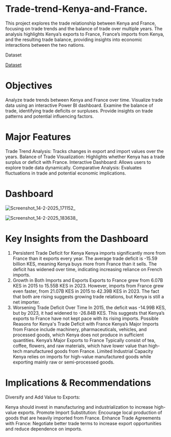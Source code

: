 # Trade-trend-Kenya-and-France.
This project explores the trade relationship between Kenya and France, focusing on trade trends and the balance of trade over multiple years. The analysis highlights Kenya’s exports to France, France’s imports from Kenya, and the resulting trade balance, providing insights into economic interactions between the two nations.

Dataset

<a href="">Dataset</a>


#  Objectives
Analyze trade trends between Kenya and France over time.
Visualize trade data using an interactive Power BI dashboard.
Examine the balance of trade, identifying trade deficits or surpluses.
Provide insights on trade patterns and potential influencing factors.

# Major Features
Trade Trend Analysis: Tracks changes in export and import values over the years.
Balance of Trade Visualization: Highlights whether Kenya has a trade surplus or deficit with France.
Interactive Dashboard: Allows users to explore trade data dynamically.
Comparative Analysis: Evaluates fluctuations in trade and potential economic implications.
# Dashboard

![Screenshot_14-2-2025_171152_](https://github.com/user-attachments/assets/e26e85df-fa98-4015-ba23-23b89effd4e3)

![Screenshot_14-2-2025_183638_](https://github.com/user-attachments/assets/8ecbde3a-43dd-4bf5-aadb-d198f6c5b962)


# Key Insights from the Dashboard
1. Persistent Trade Deficit for Kenya
Kenya imports significantly more from France than it exports every year.
The average trade deficit is -15.59 billion KES, meaning Kenya buys more from France than it sells.
The deficit has widened over time, indicating increasing reliance on French imports.
2. Growth in Both Imports and Exports
Exports to France grew from 6.07B KES in 2015 to 15.55B KES in 2023.
However, imports from France grew even faster, from 21.07B KES in 2015 to 42.39B KES in 2023.
The fact that both are rising suggests growing trade relations, but Kenya is still a net importer.
3. Worsening Trade Deficit Over Time
In 2015, the deficit was -14.99B KES, but by 2023, it had widened to -26.84B KES.
This suggests that Kenya’s exports to France have not kept pace with its rising imports.
Possible Reasons for Kenya's Trade Deficit with France
Kenya’s Major Imports from France
include machinery, pharmaceuticals, vehicles, and processed goods, which Kenya does not produce in sufficient quantities.
Kenya’s Major Exports to France
Typically consist of tea, coffee, flowers, and raw materials, which have lower value than high-tech manufactured goods from France.
Limited Industrial Capacity
Kenya relies on imports for high-value manufactured goods while exporting mainly raw or semi-processed goods.

# Implications & Recommendations
 Diversify and Add Value to Exports:

Kenya should invest in manufacturing and industrialization to increase high-value exports.
 Promote Import Substitution:
Encourage local production of goods that are heavily imported from France.
Enhance Trade Agreements with France:
Negotiate better trade terms to increase export opportunities and reduce dependence on imports.

